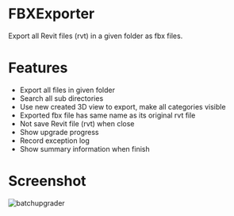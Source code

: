 # FBXExporter
Export all Revit files (rvt) in a given folder as fbx files.

# Features
* Export all files in given folder
* Search all sub directories
* Use new created 3D view to export, make all categories visible
* Exported fbx file has same name as its original rvt file
* Not save Revit file (rvt) when close
* Show upgrade progress
* Record exception log
* Show summary information when finish

# Screenshot

![batchupgrader](https://user-images.githubusercontent.com/7886579/30197581-eeda0378-94ab-11e7-9f44-e625a988cc57.png)
